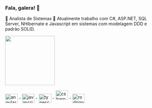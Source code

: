 ### Fala, galera! 👋
<!--
**rodrigozoran/rodrigozoran** is a ✨ _special_ ✨ repository because its `README.md` (this file) appears on your GitHub profile.
-->

🌱 Analista de Sistemas
🚀 Atualmente trabalho com C#, ASP.NET, SQL Server, NHibernate e Javascript em sistemas com modelagem DDD e padrão SOLID.


<div>
   <img height="160em" src="https://github-readme-stats.vercel.app/api/top-langs/?username=rodrigozoran&layout=compact"/>
</div><br>

<div>
  <img align="center" alt="angular" height="30" width="40" src="https://cdn.jsdelivr.net/gh/devicons/devicon/icons/angularjs/angularjs-original.svg"> -
    <img align="center" alt="javascript" height="30" width="40" src="https://cdn.jsdelivr.net/gh/devicons/devicon/icons/javascript/javascript-original.svg"> -
    <img align="center" alt="typescript" height="30" width="40" src="https://cdn.jsdelivr.net/gh/devicons/devicon/icons/typescript/typescript-original.svg"> -
      <img src="https://cdn.jsdelivr.net/gh/devicons/devicon@latest/icons/csharp/csharp-original.svg" height="30" width="40" alt="csharp"/> - 
      <img align="center" alt="rodrigo-lua" height="30" width="40" src="https://cdn.jsdelivr.net/gh/devicons/devicon/icons/lua/lua-original-wordmark.svg" />
</div>

